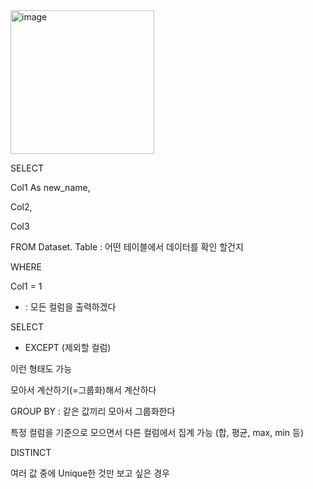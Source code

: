 <img width="230" alt="image" src="https://github.com/user-attachments/assets/e3af2730-6f36-4643-90e7-7750a19106aa" />



SELECT

Col1 As new_name,

Col2,

Col3

FROM Dataset. Table : 어떤 테이블에서 데이터를 확인 할건지

WHERE

Col1 = 1



* : 모든 컬럼을 출력하겠다
  
SELECT

 * EXCEPT (제외할 컬럼)

   
이런 형태도 가능


모아서 계산하기(=그룹화)해서 계산하다


GROUP BY : 같은 값끼리 모아서 그룹화한다

특정 컬럼을 기준으로 모으면서 다른 컬럼에서 집계 가능 (합, 평균, max, min 등)


DISTINCT 

여러 값 중에 Unique한 것만 보고 싶은 경우




